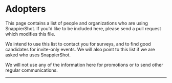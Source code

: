 # Adopters

This page contains a list of people and organizations who are using SnappierShot.
If you'd like to be included here, please send a pull request which modifies this file.

We intend to use this list to contact you for surveys, and to find good candidates for invite-only events.
We will also point to this list if we are asked who uses SnappierShot.

We will not use any of the information here for promotions or to send other regular communications.
__________________________________________________________________________________________
